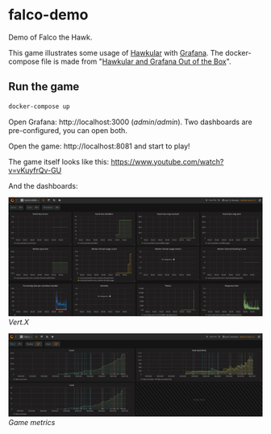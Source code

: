 # falco-demo

Demo of Falco the Hawk.

This game illustrates some usage of [Hawkular](http://www.hawkular.org/) with [Grafana](https://grafana.com/).
The docker-compose file is made from "[Hawkular and Grafana Out of the Box](https://github.com/jotak/hawkular-grafana-outofthebox)".

## Run the game

```bash
docker-compose up
```

Open Grafana: http://localhost:3000 (_admin_/_admin_).
Two dashboards are pre-configured, you can open both.

Open the game: http://localhost:8081 and start to play!

The game itself looks like this: https://www.youtube.com/watch?v=vKuyfrQv-GU

And the dashboards:

![Vert.X](images/vertx-dashboard.png)
_Vert.X_

![Falco](images/falco-dashboard.png)
_Game metrics_
